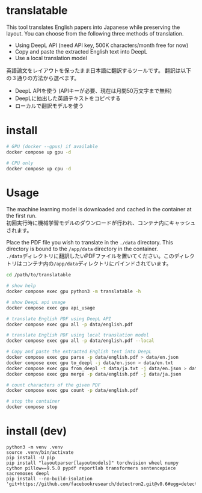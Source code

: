 # translatable
This tool translates English papers into Japanese while preserving the layout.
You can choose from the following three methods of translation.
- Using DeepL API (need API key, 500K characters/month free for now)
- Copy and paste the extracted English text into DeepL
- Use a local translation model

英語論文をレイアウトを保ったまま日本語に翻訳するツールです。
翻訳は以下の３通りの方法から選べます。
- DeepL APIを使う (APIキーが必要、現在は月間50万文字まで無料)
- DeepLに抽出した英語テキストをコピペする
- ローカルで翻訳モデルを使う

# install
```bash
# GPU (docker --gpus) if available
docker compose up gpu -d

# CPU only
docker compose up cpu -d
```

# Usage
The machine learning model is downloaded and cached in the container at the first run.  
初回実行時に機械学習モデルのダウンロードが行われ、コンテナ内にキャッシュされます。

Place the PDF file you wish to translate in the `./data` directory. This directory is bound to the `/app/data` directory in the container.  
`./data`ディレクトリに翻訳したいPDFファイルを置いてください。このディレクトリはコンテナ内の`/app/data`ディレクトリにバインドされています。

```bash
cd /path/to/translatable

# show help
docker compose exec gpu python3 -m translatable -h

# show DeepL api usage
docker compose exec gpu api_usage

# translate English PDF using DeepL API
docker compose exec gpu all -p data/english.pdf

# translate English PDF using local translation model
docker compose exec gpu all -p data/english.pdf --local

# Copy and paste the extracted English text into DeepL
docker compose exec gpu parse -p data/english.pdf > data/en.json
docker compose exec gpu to_deepl -j data/en.json > data/en.txt
docker compose exec gpu from_deepl -t data/ja.txt -j data/en.json > data/ja.json
docker compose exec gpu merge -p data/english.pdf -j data/ja.json

# count characters of the given PDF
docker compose exec gpu count -p data/english.pdf

# stop the container
docker compose stop
```

# install (dev)
```console
python3 -m venv .venv
source .venv/bin/activate
pip install -U pip
pip install "layoutparser[layoutmodels]" torchvision wheel numpy cython pillow==9.5.0 pypdf reportlab transformers sentencepiece sacremoses deepl
pip install --no-build-isolation 'git+https://github.com/facebookresearch/detectron2.git@v0.6#egg=detectron2'
```
